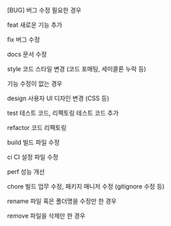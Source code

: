 [BUG] 버그 수정 필요한 경우

feat	새로운 기능 추가

fix	버그 수정

docs	문서 수정

style	코드 스타일 변경 (코드 포매팅, 세미콜론 누락 등)

기능 수정이 없는 경우

design	사용자 UI 디자인 변경 (CSS 등)

test	테스트 코드, 리팩토링 테스트 코드 추가

refactor	코드 리팩토링

build	빌드 파일 수정

ci	CI 설정 파일 수정

perf	성능 개선

chore	빌드 업무 수정, 패키지 매니저 수정 (gitignore 수정 등)

rename	파일 혹은 폴더명을 수정만 한 경우

remove	파일을 삭제만 한 경우
